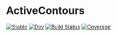 # ActiveContours

[![Stable](https://img.shields.io/badge/docs-stable-blue.svg)](https://Dale-Black.github.io/ActiveContours.jl/stable)
[![Dev](https://img.shields.io/badge/docs-dev-blue.svg)](https://Dale-Black.github.io/ActiveContours.jl/dev)
[![Build Status](https://travis-ci.com/Dale-Black/ActiveContours.jl.svg?branch=master)](https://travis-ci.com/Dale-Black/ActiveContours.jl)
[![Coverage](https://codecov.io/gh/Dale-Black/ActiveContours.jl/branch/master/graph/badge.svg)](https://codecov.io/gh/Dale-Black/ActiveContours.jl)
